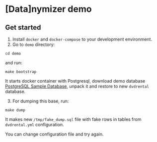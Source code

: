 # [Data]nymizer demo

## Get started

1. Install `docker` and `docker-compose` to your development environment.
2. Go to `demo` directory:

``` shell
cd demo
```
and run:

``` shell
make bootstrap
```

It starts docker container with Postgresql, download demo database [PostgreSQL Sample Database](https://www.postgresqltutorial.com/postgresql-sample-database/), unpack it and restore to new `dvdrental` database.

3. For dumping this base, run:

``` shell
make dump
```
It makes new `/tmp/fake_dump.sql` file with fake rows in tables from `dvdrental.yml` configuration.

You can change configuration file and try again.
